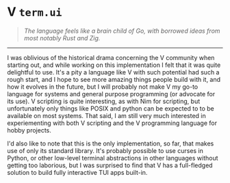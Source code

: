 # V `term.ui`

> *The language feels like a brain child of Go, with borrowed ideas from most notably Rust and Zig.*

---

I was oblivious of the historical drama concerning the V community when starting
out, and while working on this implementation I felt that it was quite
delightful to use. It's a pity a language like V with such potential had such a
rough start, and I hope to see more amazing things people build with it, and how
it evolves in the future, but I will probably not make V my go-to language for
systems and general purpose programming (or advocate for its use). V scripting
is quite interesting, as with Nim for scripting, but unfortunately only things
like POSIX and python can be expected to to be available on most systems. That
said, I am still very much interested in experiementing with both V scripting
and the V programming language for hobby projects.

I'd also like to note that this is the only implementation, so far, that makes
use of only its standard library. It's probably possible to use curses in
Python, or other low-level terminal abstractions in other languages without
getting too laborious, but I was surprised to find that V has a full-fledged
solution to build fully interactive TUI apps built-in.
